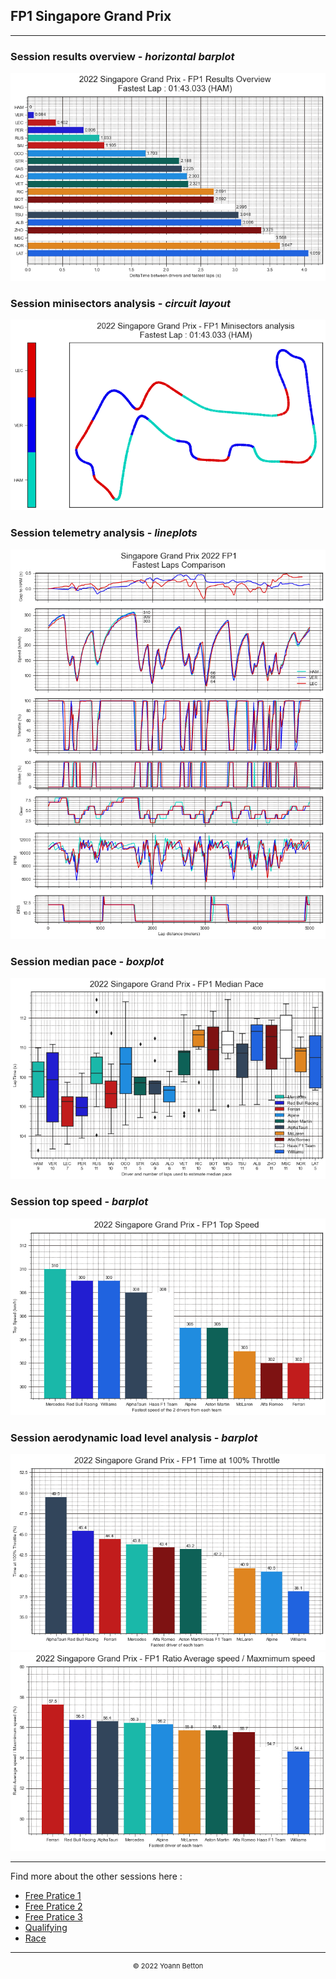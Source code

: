 ## FP1 Singapore Grand Prix

---

### Session results overview - *horizontal barplot*

<img src="/output/2022-10-02_Singapore_Grand_Prix/fp1_results_overview_white.png?raw=true"/>

### Session minisectors analysis - *circuit layout*

<img src="/output/2022-10-02_Singapore_Grand_Prix/fp1_minisectors_analysis_white.png?raw=true"/>

### Session telemetry analysis - *lineplots*

<img src="/output/2022-10-02_Singapore_Grand_Prix/fp1_telemetry_analysis_white.png?raw=true"/>

### Session median pace - *boxplot*

<img src="/output/2022-10-02_Singapore_Grand_Prix/fp1_median_pace_white.png?raw=true"/>

### Session top speed - *barplot*

<img src="/output/2022-10-02_Singapore_Grand_Prix/topspeed_fp1_white.png?raw=true"/>

### Session aerodynamic load level analysis - *barplot*

<img src="/output/2022-10-02_Singapore_Grand_Prix/fp1_maximum_throttle_white.png?raw=true"/>

<img src="/output/2022-10-02_Singapore_Grand_Prix/fp1_speed_ratio_white.png?raw=true"/>

--- 

Find more about the other sessions here :
  - [Free Pratice 1](/page/FP1/2022-10-02_Singapore_Grand_Prix)  
  - [Free Pratice 2](/page/FP2/2022-10-02_Singapore_Grand_Prix) 
  - [Free Pratice 3](/page/FP3/2022-10-02_Singapore_Grand_Prix)
  - [Qualifying](/page/Qualifying/2022-10-02_Singapore_Grand_Prix) 
  - [Race](/page/Race/2022-10-02_Singapore_Grand_Prix)

---

<div style="text-align: center">
  <p style="font-size:11px">&copy; 2022 Yoann Betton</p>
</div>

<!-- ---

<p style="font-size:11px">Page generated from <a href="https://github.com/yoannbtn/yoannbtn.github.io">github.com/yoannbtn</a>.</p> -->